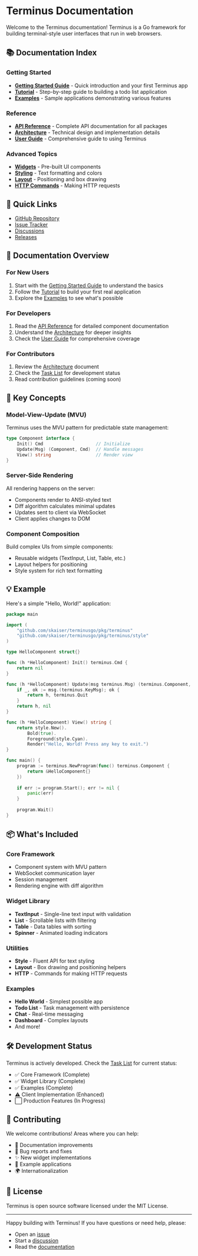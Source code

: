 # Terminus Documentation

Welcome to the Terminus documentation! Terminus is a Go framework for building terminal-style user interfaces that run in web browsers.

## 📚 Documentation Index

### Getting Started
- [**Getting Started Guide**](getting-started.md) - Quick introduction and your first Terminus app
- [**Tutorial**](tutorial.md) - Step-by-step guide to building a todo list application
- [**Examples**](../examples/README.md) - Sample applications demonstrating various features

### Reference
- [**API Reference**](api.md) - Complete API documentation for all packages
- [**Architecture**](architecture.md) - Technical design and implementation details
- [**User Guide**](../userguide.md) - Comprehensive guide to using Terminus

### Advanced Topics
- [**Widgets**](api.md#widgets) - Pre-built UI components
- [**Styling**](api.md#styling) - Text formatting and colors
- [**Layout**](api.md#layout) - Positioning and box drawing
- [**HTTP Commands**](api.md#http-commands) - Making HTTP requests

## 🚀 Quick Links

- [GitHub Repository](https://github.com/skaiser/terminusgo)
- [Issue Tracker](https://github.com/skaiser/terminusgo/issues)
- [Discussions](https://github.com/skaiser/terminusgo/discussions)
- [Releases](https://github.com/skaiser/terminusgo/releases)

## 📖 Documentation Overview

### For New Users

1. Start with the [Getting Started Guide](getting-started.md) to understand the basics
2. Follow the [Tutorial](tutorial.md) to build your first real application
3. Explore the [Examples](../examples) to see what's possible

### For Developers

1. Read the [API Reference](api.md) for detailed component documentation
2. Understand the [Architecture](architecture.md) for deeper insights
3. Check the [User Guide](../userguide.md) for comprehensive coverage

### For Contributors

1. Review the [Architecture](architecture.md) document
2. Check the [Task List](../tasksterminus.md) for development status
3. Read contribution guidelines (coming soon)

## 🎯 Key Concepts

### Model-View-Update (MVU)

Terminus uses the MVU pattern for predictable state management:

```go
type Component interface {
    Init() Cmd                    // Initialize
    Update(Msg) (Component, Cmd)  // Handle messages  
    View() string                 // Render view
}
```

### Server-Side Rendering

All rendering happens on the server:
- Components render to ANSI-styled text
- Diff algorithm calculates minimal updates
- Updates sent to client via WebSocket
- Client applies changes to DOM

### Component Composition

Build complex UIs from simple components:
- Reusable widgets (TextInput, List, Table, etc.)
- Layout helpers for positioning
- Style system for rich text formatting

## 💡 Example

Here's a simple "Hello, World!" application:

```go
package main

import (
    "github.com/skaiser/terminusgo/pkg/terminus"
    "github.com/skaiser/terminusgo/pkg/terminus/style"
)

type HelloComponent struct{}

func (h *HelloComponent) Init() terminus.Cmd {
    return nil
}

func (h *HelloComponent) Update(msg terminus.Msg) (terminus.Component, terminus.Cmd) {
    if _, ok := msg.(terminus.KeyMsg); ok {
        return h, terminus.Quit
    }
    return h, nil
}

func (h *HelloComponent) View() string {
    return style.New().
        Bold(true).
        Foreground(style.Cyan).
        Render("Hello, World! Press any key to exit.")
}

func main() {
    program := terminus.NewProgram(func() terminus.Component {
        return &HelloComponent{}
    })
    
    if err := program.Start(); err != nil {
        panic(err)
    }
    
    program.Wait()
}
```

## 📦 What's Included

### Core Framework
- Component system with MVU pattern
- WebSocket communication layer
- Session management
- Rendering engine with diff algorithm

### Widget Library
- **TextInput** - Single-line text input with validation
- **List** - Scrollable lists with filtering
- **Table** - Data tables with sorting
- **Spinner** - Animated loading indicators

### Utilities
- **Style** - Fluent API for text styling
- **Layout** - Box drawing and positioning helpers
- **HTTP** - Commands for making HTTP requests

### Examples
- **Hello World** - Simplest possible app
- **Todo List** - Task management with persistence
- **Chat** - Real-time messaging
- **Dashboard** - Complex layouts
- And more!

## 🛠️ Development Status

Terminus is actively developed. Check the [Task List](../tasksterminus.md) for current status:

- ✅ Core Framework (Complete)
- ✅ Widget Library (Complete)
- ✅ Examples (Complete)
- ⚠️ Client Implementation (Enhanced)
- ⬜ Production Features (In Progress)

## 🤝 Contributing

We welcome contributions! Areas where you can help:

- 📝 Documentation improvements
- 🐛 Bug reports and fixes
- ✨ New widget implementations
- 🎨 Example applications
- 🌍 Internationalization

## 📄 License

Terminus is open source software licensed under the MIT License.

---

Happy building with Terminus! If you have questions or need help, please:
- Open an [issue](https://github.com/skaiser/terminusgo/issues)
- Start a [discussion](https://github.com/skaiser/terminusgo/discussions)
- Read the [documentation](https://github.com/skaiser/terminusgo/docs)